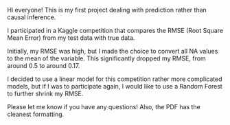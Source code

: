 Hi everyone! This is my first project dealing with prediction rather than causal inference. 

I participated in a Kaggle competition that compares the RMSE (Root Square Mean Error) from my test data with true data. 

Initially, my RMSE was high, but I made the choice to convert all NA values to the mean of the variable. This significantly dropped my RMSE, from around 0.5 to around 0.17.

I decided to use a linear model for this competition rather more complicated models, but if I was to participate again, I would like to use a Random Forest to further shrink my RMSE.

Please let me know if you have any questions! Also, the PDF has the cleanest formatting.
